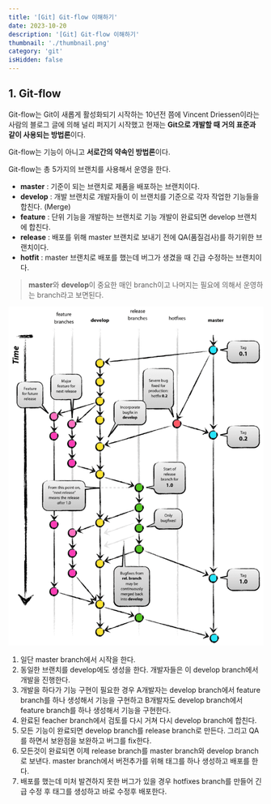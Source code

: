 ```yaml
---
title: '[Git] Git-flow 이해하기'
date: 2023-10-20
description: '[Git] Git-flow 이해하기'
thumbnail: './thumbnail.png'
category: 'git'
isHidden: false
---
```


## 1. Git-flow

Git-flow는 Git이 새롭게 활성화되기 시작하는 10년전 쯤에 Vincent Driessen이라는 사람의 블로그 글에 의해 널리 퍼지기 시작했고 현재는 **Git으로 개발할 때 거의 표준과 같이 사용되는 방법론**이다.

Git-flow는 기능이 아니고 **서로간의 약속인 방법론**이다.

Git-flow는 총 5가지의 브랜치를 사용해서 운영을 한다.

- **master** : 기준이 되는 브랜치로 제품을 배포하는 브랜치이다.
- **develop** : 개발 브랜치로 개발자들이 이 브랜치를 기준으로 각자 작업한 기능들을 합친다. (Merge)
- **feature** : 단위 기능을 개발하는 브랜치로 기능 개발이 완료되면 develop 브랜치에 합친다.
- **release** : 배포를 위해 master 브랜치로 보내기 전에 QA(품질검사)를 하기위한 브랜치이다.
- **hotfit** : master 브랜치로 배포를 했는데 버그가 생겼을 때 긴급 수정하는 브랜치이다.

> **master**와 **develop**이 중요한 매인 branch이고 나머지는 필요에 의해서 운영하는 branch라고 보면된다.

![gitflow.png](./gitflow.png)

1. 일단 master branch에서 시작을 한다.
2. 동일한 브랜치를 develop에도 생성을 한다. 개발자들은 이 develop branch에서 개발을 진행한다.
3. 개발을 하다가 기능 구현이 필요한 경우 A개발자는 develop branch에서 feature branch를 하나 생성해서 기능을 구현하고 B개발자도 develop branch에서 feature branch를 하나 생성해서 기능을 구현한다.
4. 완료된 feacher branch에서 검토를 다시 거쳐 다시 develop branch에 합친다.
5. 모든 기능이 완료되면 develop branch를 release branch로 만든다. 그리고 QA를 하면서 보완점을 보완하고 버그를 fix한다.
6. 모든것이 완료되면 이제 release branch를 master branch와 develop branch로 보낸다. master branch에서 버전추가를 위해 태그를 하나 생성하고 배포를 한다.
7. 배포를 했는데 미처 발견하지 못한 버그가 있을 경우 hotfixes branch를 만들어 긴급 수정 후 태그를 생성하고 바로 수정후 배포한다.
